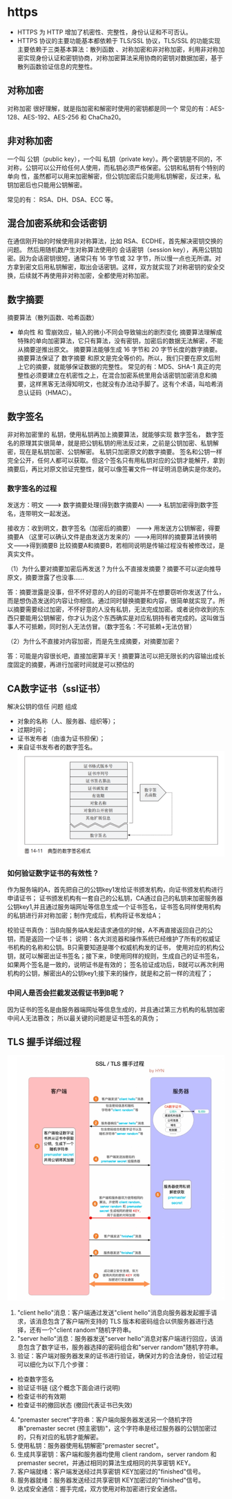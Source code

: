 # https
- HTTPS 为 HTTP 增加了机密性、完整性，身份认证和不可否认。
- HTTPS 协议的主要功能基本都依赖于 TLS/SSL 协议，TLS/SSL 的功能实现主要依赖于三类基本算法：散列函数 、对称加密和非对称加密，利用非对称加密实现身份认证和密钥协商，对称加密算法采用协商的密钥对数据加密，基于散列函数验证信息的完整性。


## 对称加密
对称加密 很好理解，就是指加密和解密时使用的密钥都是同一个
常见的有：AES-128、AES-192、AES-256 和 ChaCha20。

## 非对称加密
一个叫 公钥（public key），一个叫 私钥（private key）。两个密钥是不同的，不对称，公钥可以公开给任何人使用，而私钥必须严格保密。公钥和私钥有个特别的 单向 性，虽然都可以用来加密解密，但公钥加密后只能用私钥解密，反过来，私钥加密后也只能用公钥解密。

常见的有： RSA、DH、DSA、ECC 等。

## 混合加密系统和会话密钥
在通信刚开始的时候使用非对称算法，比如 RSA、ECDHE，首先解决密钥交换的问题。
然后用随机数产生对称算法使用的 会话密钥（session key），再用公钥加密。因为会话密钥很短，通常只有 16 字节或 32 字节，所以慢一点也无所谓。对方拿到密文后用私钥解密，取出会话密钥。这样，双方就实现了对称密钥的安全交换，后续就不再使用非对称加密，全都使用对称加密。

## 数字摘要
摘要算法（散列函数、哈希函数）
- 单向性 和 雪崩效应，输入的微小不同会导致输出的剧烈变化
摘要算法理解成特殊的单向加密算法，它只有算法，没有密钥，加密后的数据无法解密，不能从摘要逆推出原文。
摘要算法能够生成 16 字节和 20 字节长度的数字摘要。
摘要算法保证了 数字摘要 和原文是完全等价的。所以，我们只要在原文后附上它的摘要，就能够保证数据的完整性。
常见的有：MD5、SHA-1
真正的完整性必须要建立在机密性之上，在混合加密系统里用会话密钥加密消息和摘要，这样黑客无法得知明文，也就没有办法动手脚了。这有个术语，叫哈希消息认证码（HMAC）。

## 数字签名
非对称加密里的 私钥，使用私钥再加上摘要算法，就能够实现 数字签名，
数字签名的原理其实很简单，就是把公钥私钥的用法反过来，之前是公钥加密、私钥解密，现在是私钥加密、公钥解密。
私钥只加密原文的数字摘要。
签名和公钥一样完全公开，任何人都可以获取。但这个签名只有用私钥对应的公钥才能解开，拿到摘要后，再比对原文验证完整性，就可以像签署文件一样证明消息确实是你发的。

### 数字签名的过程
发送方：明文 ---> 数字摘要处理(得到数字摘要A) ---> 私钥加密得到数字签名，连带明文一起发送。

接收方：收到明文，数字签名（加密后的摘要） ---> 用发送方公钥解密，得要摘要A （这里可以确认文件是由发送方发来的）--->用同样的摘要算法转换明文--->得到摘要B
比较摘要A和摘要B，若相同说明是传输过程没有被修改过，是真实文件。

（1）为什么要对摘要加密后再发送？为什么不直接发摘要？摘要不可以逆向推导原文，摘要泄露了也没事……

答：摘要泄露是没事，但不怀好意的人的目的可能并不在想要窃听你发送了什么，而是想伪造发送的内容让你相信。通过同时替换摘要和内容，很简单就实现了。所以摘要需要经过加密，不怀好意的人没有私钥，无法完成加密。或者说你收到的东西只要能用公钥解密，你才认为这个东西确实是对应私钥持有者完成的。这叫做当事人不可抵赖，同时别人无法仿冒。（数字签名：不可抵赖+无法仿冒）

（2）为什么不直接对内容加密，而是先生成摘要，对摘要加密？

答：可能是内容很长吧，直接加密算半天！摘要算法可以把无限长的内容输出成长度固定的摘要，再进行加密时间就是可以预估的

## CA数字证书（ssl证书）
解决公钥的信任 问题
组成
- 对象的名称（人、服务器、组织等）；
- 过期时间；
- 证书发布者（由谁为证书担保）；
- 来自证书发布者的数字签名。
![](./assets/9.png)

### 如何验证数字证书的有效性？
作为服务端的A，首先把自己的公钥key1发给证书颁发机构，向证书颁发机构进行申请证书；
证书颁发机构有一套自己的公私钥，CA通过自己的私钥来加密服务器公钥key1,并且通过服务端网址等信息生成一个证书签名，证书签名同样使用机构的私钥进行非对称加密；制作完成后，机构将证书发给A；

校验证书真伪：当B向服务端A发起请求通信的时候，A不再直接返回自己的公钥，而是返回一个证书；
说明：各大浏览器和操作系统已经维护了所有的权威证书机构的名称和公钥。B只需要知道是哪个权威机构发的证书，
使用对应的机构公钥，就可以解密出证书签名；接下来，B使用同样的规则，生成自己的证书签名，如果两个签名是一致的，说明证书是有效的；
签名验证成功后，B就可以再次利用机构的公钥，解密出A的公钥key1;接下来的操作，就是和之前一样的流程了；

### 中间人是否会拦截发送假证书到B呢？
因为证书的签名是由服务器端网址等信息生成的，并且通过第三方机构的私钥加密中间人无法篡改； 所以最关键的问题是证书签名的真伪；

## TLS 握手详细过程
![](./assets/8.png)
1. "client hello"消息：客户端通过发送"client hello"消息向服务器发起握手请求，该消息包含了客户端所支持的 TLS 版本和密码组合以供服务器进行选择，还有一个"client random"随机字符串。
2. "server hello"消息：服务器发送"server hello"消息对客户端进行回应，该消息包含了数字证书，服务器选择的密码组合和"server random"随机字符串。
3. 验证：客户端对服务器发来的证书进行验证，确保对方的合法身份，验证过程可以细化为以下几个步骤：
- 检查数字签名
- 验证证书链 (这个概念下面会进行说明)
- 检查证书的有效期
- 检查证书的撤回状态 (撤回代表证书已失效)
4. "premaster secret"字符串：客户端向服务器发送另一个随机字符串"premaster secret (预主密钥)"，这个字符串是经过服务器的公钥加密过的，只有对应的私钥才能解密。
5. 使用私钥：服务器使用私钥解密"premaster secret"。
6. 生成共享密钥：客户端和服务器均使用 client random，server random 和 premaster secret，并通过相同的算法生成相同的共享密钥 KEY。
7. 客户端就绪：客户端发送经过共享密钥 KEY加密过的"finished"信号。
8. 服务器就绪：服务器发送经过共享密钥 KEY加密过的"finished"信号。
9. 达成安全通信：握手完成，双方使用对称加密进行安全通信。


